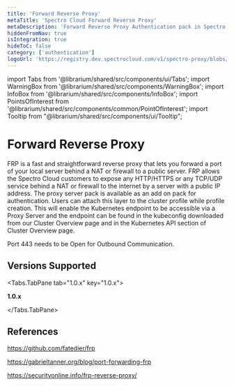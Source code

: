 ```yaml
---
title: 'Forward Reverse Proxy'
metaTitle: 'Spectro Cloud Forward Reverse Proxy'
metaDescription: 'Forward Reverse Proxy Authentication pack in Spectro Cloud'
hiddenFromNav: true
isIntegration: true
hideToC: false
category: ['authentication']
logoUrl: 'https://registry.dev.spectrocloud.com/v1/spectro-proxy/blobs/sha256:b6081bca439eeb01a8d43b3cb6895df4c088f80af978856ddc0da568e5c09365?type=image/png'
---
```


import Tabs from '@librarium/shared/src/components/ui/Tabs';
import WarningBox from '@librarium/shared/src/components/WarningBox';
import InfoBox from '@librarium/shared/src/components/InfoBox';
import PointsOfInterest from '@librarium/shared/src/components/common/PointOfInterest';
import Tooltip from "@librarium/shared/src/components/ui/Tooltip";

# Forward Reverse Proxy
FRP is a fast and straightforward reverse proxy that lets you forward a port of your local server behind a NAT or firewall to a public server. FRP allows the Spectro Cloud customers to expose any HTTP/HTTPS or any TCP/UDP service behind a NAT or firewall to the internet by a server with a public IP address. The proxy server pack is available as an add on pack for authentication. Users can attach this layer to the cluster profile while profile creation. This will enable the Kubernetes endpoint to be accessible via a Proxy Server and the endpoint can be found in the kubeconfig downloaded from our Cluster Overview page and in the Kubernetes API section of Cluster Overview page.


<InfoBox>
Port 443 needs to be Open for Outbound Communication.
</InfoBox>

## Versions Supported
<Tabs>

<Tabs.TabPane tab="1.0.x" key="1.0.x">

**1.0.x**

</Tabs.TabPane>
</Tabs>

## References

https://github.com/fatedier/frp

https://gabrieltanner.org/blog/port-forwarding-frp

https://securityonline.info/frp-reverse-proxy/
